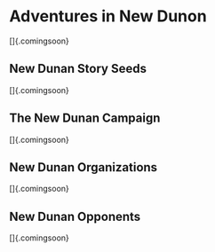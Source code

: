 # Adventures in New Dunon

[]{.comingsoon}

## New Dunan Story Seeds

[]{.comingsoon}

## The New Dunan Campaign

[]{.comingsoon}

## New Dunan Organizations

[]{.comingsoon}

## New Dunan Opponents

[]{.comingsoon}

